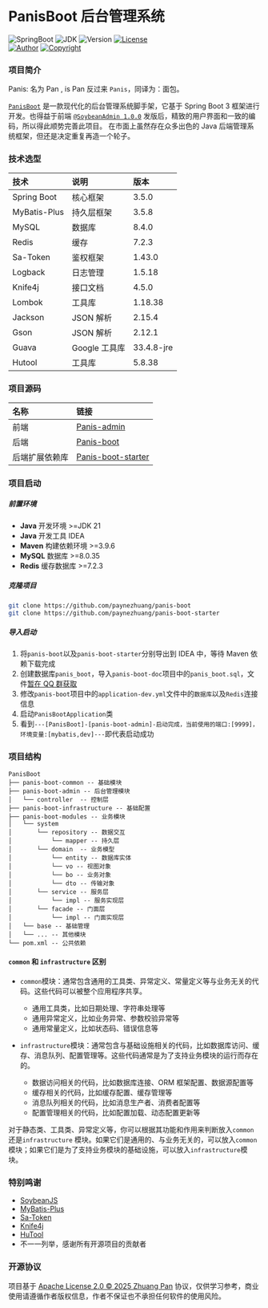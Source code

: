 # PanisBoot 后台管理系统

![SpringBoot](https://img.shields.io/badge/Spring%20Boot-3.5-blue.svg)
![JDK](https://img.shields.io/badge/JDK-21+-blue.svg)
![Version](https://img.shields.io/badge/Version-1.0.6--SNAPSHOT-blue.svg)
[![License](https://img.shields.io/badge/License-Apache%20License%202.0-B9D6AF.svg)](./LICENSE)
<br/>
[![Author](https://img.shields.io/badge/Author-paynezhuang-green.svg)](https://github.com/paynezhuang)
[![Copyright](https://img.shields.io/badge/Copyright-2024%20Zhuang%20Pan%20@PanisBoot-green.svg)](https://github.com/paynezhuang)

### 项目简介

Panis: 名为 Pan , is Pan 反过来 `Panis`，同译为：面包。

[`PanisBoot`](https://github.com/paynezhuang/panis-admin) 是一款现代化的后台管理系统脚手架，它基于 Spring Boot 3
框架进行开发。也得益于前端 [`@SoybeanAdmin 1.0.0`](https://github.com/soybeanjs/soybean-admin)
发版后，精致的用户界面和一致的编码，所以得此顺势完善此项目。
在市面上虽然存在众多出色的 Java 后端管理系统框架，但还是决定重复再造一个轮子。

### 技术选型

| 技术         | 说明          | 版本       |
| :----------- | :------------ | :--------- |
| Spring Boot  | 核心框架      | 3.5.0      |
| MyBatis-Plus | 持久层框架    | 3.5.8      |
| MySQL        | 数据库        | 8.4.0      |
| Redis        | 缓存          | 7.2.3      |
| Sa-Token     | 鉴权框架      | 1.43.0     |
| Logback      | 日志管理      | 1.5.18     |
| Knife4j      | 接口文档      | 4.5.0      |
| Lombok       | 工具库        | 1.18.38    |
| Jackson      | JSON 解析     | 2.15.4     |
| Gson         | JSON 解析     | 2.12.1     |
| Guava        | Google 工具库 | 33.4.8-jre |
| Hutool       | 工具库        | 5.8.38     |

### 项目源码

| 名称           | 链接                                                                    |
| :------------- | :---------------------------------------------------------------------- |
| 前端           | [Panis-admin](https://github.com/paynezhuang/panis-admin)               |
| 后端           | [Panis-boot](https://github.com/paynezhuang/panis-boot)                 |
| 后端扩展依赖库 | [Panis-boot-starter](https://github.com/paynezhuang/panis-boot-starter) |

### 项目启动

##### 前置环境

- **Java** 开发环境 >=JDK 21
- **Java** 开发工具 IDEA
- **Maven** 构建依赖环境 >=3.9.6
- **MySQL** 数据库 >=8.0.35
- **Redis** 缓存数据库 >=7.2.3

##### 克隆项目

```bash
git clone https://github.com/paynezhuang/panis-boot
git clone https://github.com/paynezhuang/panis-boot-starter
```

##### 导入启动

1. 将`panis-boot`以及`panis-boot-starter`分别导出到 IDEA 中，等待 Maven 依赖下载完成
2. 创建数据库`panis_boot`，导入`panis-boot-doc`项目中的`panis_boot.sql`，文件[暂在 QQ 群获取](https://github.com/paynezhuang/panis-boot/issues/5)
3. 修改`panis-boot`项目中的`application-dev.yml`文件中的`数据库`以及`Redis`连接信息
4. 启动`PanisBootApplication`类
5. 看到`---[PanisBoot]-[panis-boot-admin]-启动完成，当前使用的端口:[9999]，环境变量:[mybatis,dev]---`即代表启动成功

### 项目结构

```
PanisBoot
├── panis-boot-common -- 基础模块
├── panis-boot-admin -- 后台管理模块
│   └── controller  -- 控制层
├── panis-boot-infrastructure -- 基础配置
├── panis-boot-modules -- 业务模块
│   └── system
│       └── repository -- 数据交互
│           └── mapper -- 持久层
│       └── domain  -- 业务模型
│           └── entity -- 数据库实体
│           └── vo -- 视图对象
│           └── bo -- 业务对象
│           └── dto -- 传输对象
│       └── service -- 服务层
│           └── impl -- 服务实现层
│       └── facade -- 门面层
│           └── impl -- 门面实现层
│   └── base -- 基础管理
│   └── ... -- 其他模块
└── pom.xml -- 公共依赖
```

#### `common` 和 `infrastructure` 区别

- `common`模块：通常包含通用的工具类、异常定义、常量定义等与业务无关的代码。这些代码可以被整个应用程序共享。

  - 通用工具类，比如日期处理、字符串处理等
  - 通用异常定义，比如业务异常、参数校验异常等
  - 通用常量定义，比如状态码、错误信息等

- `infrastructure`模块：通常包含与基础设施相关的代码，比如数据库访问、缓存、消息队列、配置管理等。这些代码通常是为了支持业务模块的运行而存在的。
  - 数据访问相关的代码，比如数据库连接、ORM 框架配置、数据源配置等
  - 缓存相关的代码，比如缓存配置、缓存管理等
  - 消息队列相关的代码，比如消息生产者、消费者配置等
  - 配置管理相关的代码，比如配置加载、动态配置更新等

对于静态类、工具类、异常定义等，你可以根据其功能和作用来判断放入`common`还是`infrastructure`
模块。如果它们是通用的、与业务无关的，可以放入`common`模块；如果它们是为了支持业务模块的基础设施，可以放入`infrastructure`模块。

### 特别鸣谢

- [SoybeanJS](https://github.com/soybeanjs)
- [MyBatis-Plus](https://mybatis.plus/)
- [Sa-Token](https://sa-token.cc/)
- [Knife4j](https://doc.xiaominfo.com/)
- [HuTool](https://hutool.cn/)
- 不一一列举，感谢所有开源项目的贡献者

### 开源协议

项目基于 [Apache License 2.0 © 2025 Zhuang Pan](./LICENSE) 协议，仅供学习参考，商业使用请遵循作者版权信息，作者不保证也不承担任何软件的使用风险。
